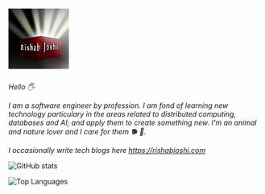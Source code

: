 # [![header](https://raw.githubusercontent.com/rishvin/rishvin/master/images/logo.webp)](https://rishabjoshi.com)

*Hello :raised_hand_with_fingers_splayed:*

*I am a software engineer by profession. I am fond of learning new technology particulary in the areas related to distributed computing, databases and AI; and apply them to create something new. I'm an animal and nature lover and I care for them :dog2: :palm_tree:.*

*I occasionally write tech blogs here https://rishabjoshi.com*

![GitHub stats](https://github-readme-stats.vercel.app/api?username=rishvin&show_icons=true&include_all_commits=true&count_private=false)

![Top Languages](https://github-readme-stats.vercel.app/api/top-langs/?username=rishvin&layout=compact&langs_count=10)

